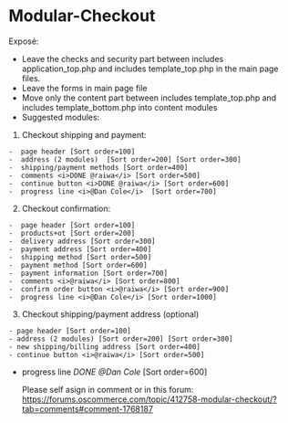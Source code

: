 # Modular-Checkout

Exposé:

-  Leave the checks and security part between includes application_top.php and includes template_top.php in the main page files.
- Leave the forms in main page file
- Move only the content part between includes template_top.php and includes template_bottom.php into content modules
- Suggested modules:

1.   Checkout shipping and payment:

    -  page header [Sort order=100]
    -  address (2 modules)  [Sort order=200] [Sort order=300]
    -  shipping/payment methods [Sort order=400]
    -  comments <i>DONE @raiwa</i> [Sort order=500]
    -  continue button <i>DONE @raiwa</i> [Sort order=600]
    -  progress line <i>@Dan Cole</i>  [Sort order=700]

2.   Checkout confirmation:

    -  page header [Sort order=100]
    -  products+ot [Sort order=200]
    -  delivery address [Sort order=300]
    -  payment address [Sort order=400]
    -  shipping method [Sort order=500]
    -  payment method [Sort order=600]
    -  payment information [Sort order=700]
    -  comments <i>@raiwa</i> [Sort order=800]
    -  confirm order button <i>@raiwa</i> [Sort order=900]
    -  progress line <i>@Dan Cole</i> [Sort order=1000]

3.   Checkout shipping/payment address (optional)

    - page header [Sort order=100]
    - address (2 modules) [Sort order=200] [Sort order=300]
    - new shipping/billing address [Sort order=400]
    - continue button <i>@raiwa</i> [Sort order=500]
-  progress line <i>DONE @Dan Cole</i> [Sort order=600]
    
    Please self asign in comment or in this forum:
    https://forums.oscommerce.com/topic/412758-modular-checkout/?tab=comments#comment-1768187
    
